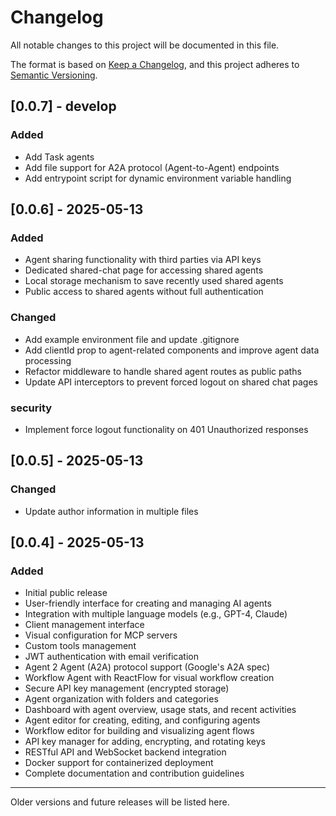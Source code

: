 # Changelog

All notable changes to this project will be documented in this file.

The format is based on [Keep a Changelog](https://keepachangelog.com/en/1.0.0/),
and this project adheres to [Semantic Versioning](https://semver.org/spec/v2.0.0.html).

## [0.0.7] - develop

### Added

- Add Task agents
- Add file support for A2A protocol (Agent-to-Agent) endpoints
- Add entrypoint script for dynamic environment variable handling

## [0.0.6] - 2025-05-13

### Added

- Agent sharing functionality with third parties via API keys
- Dedicated shared-chat page for accessing shared agents
- Local storage mechanism to save recently used shared agents
- Public access to shared agents without full authentication

### Changed

- Add example environment file and update .gitignore
- Add clientId prop to agent-related components and improve agent data processing
- Refactor middleware to handle shared agent routes as public paths
- Update API interceptors to prevent forced logout on shared chat pages

### security

- Implement force logout functionality on 401 Unauthorized responses

## [0.0.5] - 2025-05-13

### Changed

- Update author information in multiple files

## [0.0.4] - 2025-05-13

### Added
- Initial public release
- User-friendly interface for creating and managing AI agents
- Integration with multiple language models (e.g., GPT-4, Claude)
- Client management interface
- Visual configuration for MCP servers
- Custom tools management
- JWT authentication with email verification
- Agent 2 Agent (A2A) protocol support (Google's A2A spec)
- Workflow Agent with ReactFlow for visual workflow creation
- Secure API key management (encrypted storage)
- Agent organization with folders and categories
- Dashboard with agent overview, usage stats, and recent activities
- Agent editor for creating, editing, and configuring agents
- Workflow editor for building and visualizing agent flows
- API key manager for adding, encrypting, and rotating keys
- RESTful API and WebSocket backend integration
- Docker support for containerized deployment
- Complete documentation and contribution guidelines

---

Older versions and future releases will be listed here.
